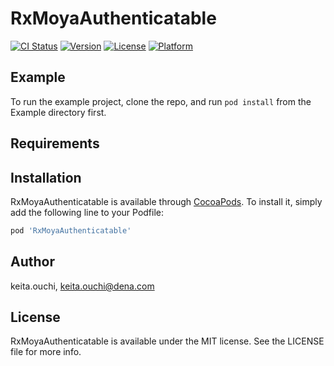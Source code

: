 # RxMoyaAuthenticatable

[![CI Status](https://img.shields.io/travis/keita.ouchi/RxMoyaAuthenticatable.svg?style=flat)](https://travis-ci.org/keita.ouchi/RxMoyaAuthenticatable)
[![Version](https://img.shields.io/cocoapods/v/RxMoyaAuthenticatable.svg?style=flat)](https://cocoapods.org/pods/RxMoyaAuthenticatable)
[![License](https://img.shields.io/cocoapods/l/RxMoyaAuthenticatable.svg?style=flat)](https://cocoapods.org/pods/RxMoyaAuthenticatable)
[![Platform](https://img.shields.io/cocoapods/p/RxMoyaAuthenticatable.svg?style=flat)](https://cocoapods.org/pods/RxMoyaAuthenticatable)

## Example

To run the example project, clone the repo, and run `pod install` from the Example directory first.

## Requirements

## Installation

RxMoyaAuthenticatable is available through [CocoaPods](https://cocoapods.org). To install
it, simply add the following line to your Podfile:

```ruby
pod 'RxMoyaAuthenticatable'
```

## Author

keita.ouchi, keita.ouchi@dena.com

## License

RxMoyaAuthenticatable is available under the MIT license. See the LICENSE file for more info.
